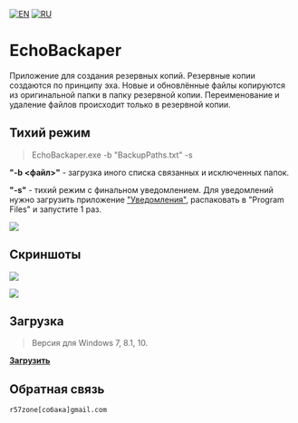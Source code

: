 [![EN](https://user-images.githubusercontent.com/9499881/33184537-7be87e86-d096-11e7-89bb-f3286f752bc6.png)](https://github.com/r57zone/EchoBackaper/blob/master/README.md) 
[![RU](https://user-images.githubusercontent.com/9499881/27683795-5b0fbac6-5cd8-11e7-929c-057833e01fb1.png)](https://github.com/r57zone/EchoBackaper/blob/master/README.RU.md)
# EchoBackaper
Приложение для создания резервных копий. Резервные копии создаются по принципу эха. Новые и обновлённые файлы копируются из оригинальной папки в папку резервной копии. Переименование и удаление файлов происходит только в резервной копии.

## Тихий режим
>EchoBackaper.exe -b "BackupPaths.txt" -s

**"-b <файл>"** - загрузка иного списка связанных и исключенных папок.

**"-s"** - тихий режим с финальном уведомлением. Для уведомлений нужно загрузить приложение ["Уведомления"](https://github.com/r57zone/notifications), распаковать в "Program Files" и запустите 1 раз.

![](https://user-images.githubusercontent.com/9499881/65593028-c4bd1c00-dfa0-11e9-8baf-9f3bc571933e.png)

## Скриншоты
![](https://user-images.githubusercontent.com/9499881/65589968-064ac880-df9b-11e9-8c06-794a877d05ff.png)

![](https://user-images.githubusercontent.com/9499881/65590247-8709c480-df9b-11e9-8170-8da4b46f957a.png)

## Загрузка
>Версия для Windows 7, 8.1, 10.

**[Загрузить](https://github.com/r57zone/EchoBackaper/releases)**

## Обратная связь
`r57zone[собака]gmail.com`